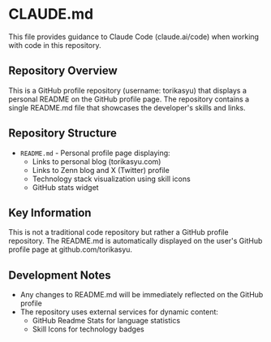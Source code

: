 # CLAUDE.md

This file provides guidance to Claude Code (claude.ai/code) when working with code in this repository.

## Repository Overview

This is a GitHub profile repository (username: torikasyu) that displays a personal README on the GitHub profile page. The repository contains a single README.md file that showcases the developer's skills and links.

## Repository Structure

- `README.md` - Personal profile page displaying:
  - Links to personal blog (torikasyu.com)
  - Links to Zenn blog and X (Twitter) profile
  - Technology stack visualization using skill icons
  - GitHub stats widget

## Key Information

This is not a traditional code repository but rather a GitHub profile repository. The README.md is automatically displayed on the user's GitHub profile page at github.com/torikasyu.

## Development Notes

- Any changes to README.md will be immediately reflected on the GitHub profile
- The repository uses external services for dynamic content:
  - GitHub Readme Stats for language statistics
  - Skill Icons for technology badges
